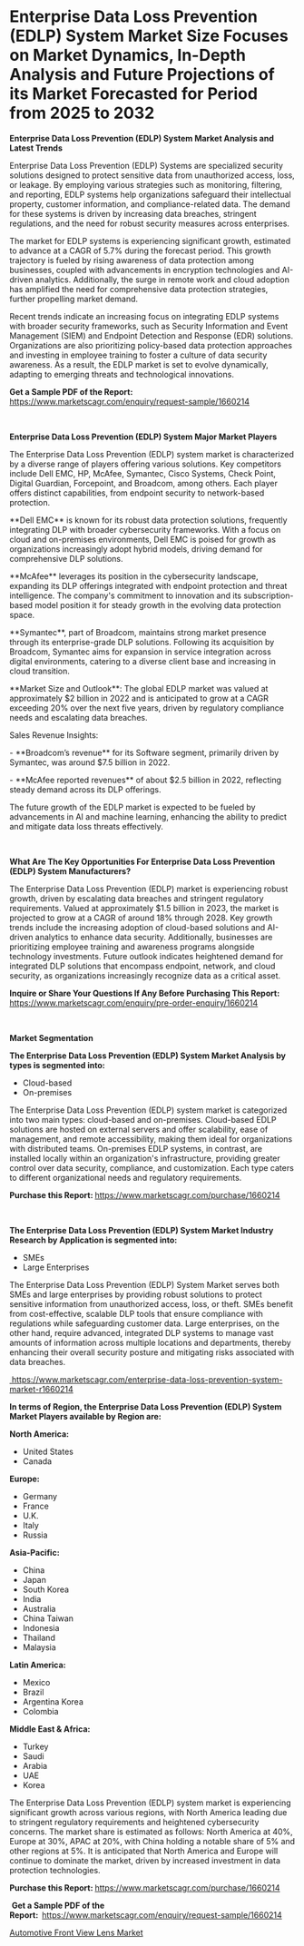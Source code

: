 <p><h1>Enterprise Data Loss Prevention (EDLP) System Market Size Focuses on Market Dynamics, In-Depth Analysis and Future Projections of its Market Forecasted for Period from 2025 to 2032</h1></p><p><strong>Enterprise Data Loss Prevention (EDLP) System Market Analysis and Latest Trends</strong></p>
<p><p>Enterprise Data Loss Prevention (EDLP) Systems are specialized security solutions designed to protect sensitive data from unauthorized access, loss, or leakage. By employing various strategies such as monitoring, filtering, and reporting, EDLP systems help organizations safeguard their intellectual property, customer information, and compliance-related data. The demand for these systems is driven by increasing data breaches, stringent regulations, and the need for robust security measures across enterprises.</p><p>The market for EDLP systems is experiencing significant growth, estimated to advance at a CAGR of 5.7% during the forecast period. This growth trajectory is fueled by rising awareness of data protection among businesses, coupled with advancements in encryption technologies and AI-driven analytics. Additionally, the surge in remote work and cloud adoption has amplified the need for comprehensive data protection strategies, further propelling market demand.</p><p>Recent trends indicate an increasing focus on integrating EDLP systems with broader security frameworks, such as Security Information and Event Management (SIEM) and Endpoint Detection and Response (EDR) solutions. Organizations are also prioritizing policy-based data protection approaches and investing in employee training to foster a culture of data security awareness. As a result, the EDLP market is set to evolve dynamically, adapting to emerging threats and technological innovations.</p></p>
<p><strong>Get a Sample PDF of the Report:&nbsp;</strong> <a href="https://www.marketscagr.com/enquiry/request-sample/1660214?utm_campaign=2465&utm_medium=2&utm_source=Github&utm_content=ia&utm_term=29032025&utm_id=enterprise-data-loss-prevention-edlp-system">https://www.marketscagr.com/enquiry/request-sample/1660214</a></p>
<p>&nbsp;</p>
<p><strong>Enterprise Data Loss Prevention (EDLP) System Major Market Players</strong></p>
<p><p>The Enterprise Data Loss Prevention (EDLP) system market is characterized by a diverse range of players offering various solutions. Key competitors include Dell EMC, HP, McAfee, Symantec, Cisco Systems, Check Point, Digital Guardian, Forcepoint, and Broadcom, among others. Each player offers distinct capabilities, from endpoint security to network-based protection.</p><p>**Dell EMC** is known for its robust data protection solutions, frequently integrating DLP with broader cybersecurity frameworks. With a focus on cloud and on-premises environments, Dell EMC is poised for growth as organizations increasingly adopt hybrid models, driving demand for comprehensive DLP solutions.</p><p>**McAfee** leverages its position in the cybersecurity landscape, expanding its DLP offerings integrated with endpoint protection and threat intelligence. The company's commitment to innovation and its subscription-based model position it for steady growth in the evolving data protection space.</p><p>**Symantec**, part of Broadcom, maintains strong market presence through its enterprise-grade DLP solutions. Following its acquisition by Broadcom, Symantec aims for expansion in service integration across digital environments, catering to a diverse client base and increasing in cloud transition.</p><p>**Market Size and Outlook**: The global EDLP market was valued at approximately $2 billion in 2022 and is anticipated to grow at a CAGR exceeding 20% over the next five years, driven by regulatory compliance needs and escalating data breaches.</p><p>Sales Revenue Insights: </p><p>- **Broadcom’s revenue** for its Software segment, primarily driven by Symantec, was around $7.5 billion in 2022.</p><p>- **McAfee reported revenues** of about $2.5 billion in 2022, reflecting steady demand across its DLP offerings.</p><p>The future growth of the EDLP market is expected to be fueled by advancements in AI and machine learning, enhancing the ability to predict and mitigate data loss threats effectively.</p></p>
<p>&nbsp;</p>
<p><strong>What Are The Key Opportunities For Enterprise Data Loss Prevention (EDLP) System Manufacturers?</strong></p>
<p><p>The Enterprise Data Loss Prevention (EDLP) market is experiencing robust growth, driven by escalating data breaches and stringent regulatory requirements. Valued at approximately $1.5 billion in 2023, the market is projected to grow at a CAGR of around 18% through 2028. Key growth trends include the increasing adoption of cloud-based solutions and AI-driven analytics to enhance data security. Additionally, businesses are prioritizing employee training and awareness programs alongside technology investments. Future outlook indicates heightened demand for integrated DLP solutions that encompass endpoint, network, and cloud security, as organizations increasingly recognize data as a critical asset.</p></p>
<p><strong>Inquire or Share Your Questions If Any Before Purchasing This Report:</strong> <a href="https://www.marketscagr.com/enquiry/pre-order-enquiry/1660214?utm_campaign=2465&utm_medium=2&utm_source=Github&utm_content=ia&utm_term=29032025&utm_id=enterprise-data-loss-prevention-edlp-system">https://www.marketscagr.com/enquiry/pre-order-enquiry/1660214</a></p>
<p>&nbsp;</p>
<p><strong>Market Segmentation</strong></p>
<p><strong>The Enterprise Data Loss Prevention (EDLP) System Market Analysis by types is segmented into:</strong></p>
<p><ul><li>Cloud-based</li><li>On-premises</li></ul></p>
<p><p>The Enterprise Data Loss Prevention (EDLP) system market is categorized into two main types: cloud-based and on-premises. Cloud-based EDLP solutions are hosted on external servers and offer scalability, ease of management, and remote accessibility, making them ideal for organizations with distributed teams. On-premises EDLP systems, in contrast, are installed locally within an organization's infrastructure, providing greater control over data security, compliance, and customization. Each type caters to different organizational needs and regulatory requirements.</p></p>
<p><strong>Purchase this Report:&nbsp;</strong><a href="https://www.marketscagr.com/purchase/1660214?utm_campaign=2465&utm_medium=2&utm_source=Github&utm_content=ia&utm_term=29032025&utm_id=enterprise-data-loss-prevention-edlp-system">https://www.marketscagr.com/purchase/1660214</a></p>
<p>&nbsp;</p>
<p><strong>The Enterprise Data Loss Prevention (EDLP) System Market Industry Research by Application is segmented into:</strong></p>
<p><ul><li>SMEs</li><li>Large Enterprises</li></ul></p>
<p><p>The Enterprise Data Loss Prevention (EDLP) System Market serves both SMEs and large enterprises by providing robust solutions to protect sensitive information from unauthorized access, loss, or theft. SMEs benefit from cost-effective, scalable DLP tools that ensure compliance with regulations while safeguarding customer data. Large enterprises, on the other hand, require advanced, integrated DLP systems to manage vast amounts of information across multiple locations and departments, thereby enhancing their overall security posture and mitigating risks associated with data breaches.</p></p>
<p><a href="https://www.marketscagr.com/enterprise-data-loss-prevention-system-market-r1660214?utm_campaign=2465&utm_medium=2&utm_source=Github&utm_content=ia&utm_term=29032025&utm_id=enterprise-data-loss-prevention-edlp-system">&nbsp;https://www.marketscagr.com/enterprise-data-loss-prevention-system-market-r1660214</a></p>
<p><strong>In terms of Region, the Enterprise Data Loss Prevention (EDLP) System Market Players available by Region are:</strong></p>
<p>
    <p> <strong> North America: </strong>
        <ul>
            <li>United States</li>
            <li>Canada</li>
        </ul>
        </p> 
    <p> <strong> Europe: </strong>
        <ul>
            <li>Germany</li>
            <li>France</li>
            <li>U.K.</li>
            <li>Italy</li>
            <li>Russia</li>
        </ul>
        </p> 
    <p> <strong> Asia-Pacific: </strong>
        <ul>
            <li>China</li>
            <li>Japan</li>
            <li>South Korea</li>
            <li>India</li>
            <li>Australia</li>
            <li>China Taiwan</li>
            <li>Indonesia</li>
            <li>Thailand</li>
            <li>Malaysia</li>
        </ul>
        </p> 
    <p> <strong> Latin America: </strong>
        <ul>
            <li>Mexico</li>
            <li>Brazil</li>
            <li>Argentina Korea</li>
            <li>Colombia</li>
        </ul>
        </p> 
    <p> <strong> Middle East & Africa: </strong>
        <ul>
            <li>Turkey</li>
            <li>Saudi</li>
            <li>Arabia</li>
            <li>UAE</li>
            <li>Korea</li>
        </ul>
    </p>
    </p>
<p><p>The Enterprise Data Loss Prevention (EDLP) system market is experiencing significant growth across various regions, with North America leading due to stringent regulatory requirements and heightened cybersecurity concerns. The market share is estimated as follows: North America at 40%, Europe at 30%, APAC at 20%, with China holding a notable share of 5% and other regions at 5%. It is anticipated that North America and Europe will continue to dominate the market, driven by increased investment in data protection technologies.</p></p>
<p><strong>Purchase this Report: </strong><a href="https://www.marketscagr.com/purchase/1660214?utm_campaign=2465&utm_medium=2&utm_source=Github&utm_content=ia&utm_term=29032025&utm_id=enterprise-data-loss-prevention-edlp-system">https://www.marketscagr.com/purchase/1660214</a></p>
<p>&nbsp;<strong>Get a Sample PDF of the Report:&nbsp;&nbsp;</strong><a href="https://www.marketscagr.com/enquiry/request-sample/1660214?utm_campaign=2465&utm_medium=2&utm_source=Github&utm_content=ia&utm_term=29032025&utm_id=enterprise-data-loss-prevention-edlp-system">https://www.marketscagr.com/enquiry/request-sample/1660214</a></p>
<p><strong></strong></p>
<p><p><a href="https://github.com/sherikacas30/Market-Research-Report-List-1/blob/main/automotive-front-view-lens-market.md?utm_campaign=2465&utm_medium=2&utm_source=Github&utm_content=ia&utm_term=29032025&utm_id=enterprise-data-loss-prevention-edlp-system">Automotive Front View Lens Market</a></p></p>